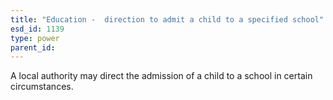 ```yaml
---
title: "Education -  direction to admit a child to a specified school"
esd_id: 1139
type: power
parent_id:  
---
```


A local authority may direct the admission of a child to a school in certain circumstances.

